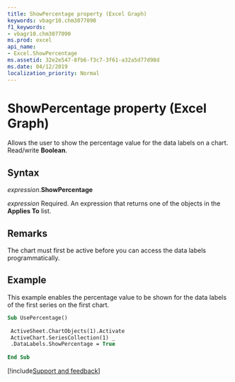 ```yaml
---
title: ShowPercentage property (Excel Graph)
keywords: vbagr10.chm3077090
f1_keywords:
- vbagr10.chm3077090
ms.prod: excel
api_name:
- Excel.ShowPercentage
ms.assetid: 32e2e547-8fb6-f3c7-3f61-a32a5d77d98d
ms.date: 04/12/2019
localization_priority: Normal
---
```



# ShowPercentage property (Excel Graph)

Allows the user to show the percentage value for the data labels on a chart. Read/write **Boolean**.

## Syntax

_expression_.**ShowPercentage**

_expression_ Required. An expression that returns one of the objects in the **Applies To** list.


## Remarks

The chart must first be active before you can access the data labels programmatically.


## Example

This example enables the percentage value to be shown for the data labels of the first series on the first chart.

```vb
Sub UsePercentage() 
 
 ActiveSheet.ChartObjects(1).Activate 
 ActiveChart.SeriesCollection(1) _ 
 .DataLabels.ShowPercentage = True 
 
End Sub
```

[!include[Support and feedback](~/includes/feedback-boilerplate.md)]